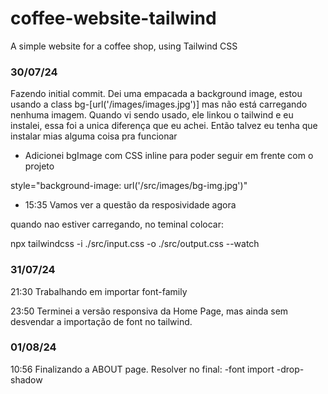 # coffee-website-tailwind
 A simple website for a coffee shop, using Tailwind CSS



### 30/07/24 
Fazendo initial commit.
Dei uma empacada a background image, estou usando a class bg-[url('/images/images.jpg')] mas não está carregando nenhuma imagem. 
Quando vi sendo usado, ele linkou o tailwind e eu instalei, essa foi a unica diferença que eu achei. Então talvez eu tenha que instalar mias alguma coisa pra funcionar

+ Adicionei bgImage com CSS inline para poder seguir em frente com o projeto 

style="background-image: url('/src/images/bg-img.jpg')"


+ 15:35
Vamos ver a questão da resposividade agora


quando nao estiver carregando, no teminal colocar:

npx tailwindcss -i ./src/input.css -o ./src/output.css --watch

### 31/07/24 
21:30
Trabalhando em importar font-family

23:50
Terminei a versão responsiva da Home Page, mas ainda sem desvendar a importação de font no tailwind.

### 01/08/24 
10:56 
Finalizando a ABOUT page. 
Resolver no final:
    -font import
    -drop-shadow
